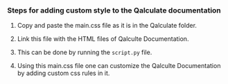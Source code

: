 ### Steps for adding custom style to the Qalculate documentation

1. Copy and paste the main.css file as it is in the Qalculate folder.

2. Link this file with the HTML files of Qalculte Documentation.

3. This can be done by running the `script.py` file. 

4. Using this main.css file one can customize the Qalculte Documentation by adding custom css rules in it.
